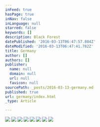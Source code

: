 ```yaml
---
inFeed: true
hasPage: true
inNav: false
inLanguage: null
starred: false
keywords: []
description: Black Forest
datePublished: '2016-03-13T06:47:57.804Z'
dateModified: '2016-03-13T06:47:41.782Z'
title: Germany
author: []
authors: []
publisher:
  name: null
  domain: null
  url: null
  favicon: null
sourcePath: _posts/2016-03-13-germany.md
published: true
url: germany/index.html
_type: Article

---
```

![](https://the-grid-user-content.s3-us-west-2.amazonaws.com/0e4bcb06-d2b4-4634-9e3b-0b828b0f31fd.jpg)
![](https://the-grid-user-content.s3-us-west-2.amazonaws.com/3e7fa638-2c04-4447-807f-4ed03e74879d.jpg)
![](https://the-grid-user-content.s3-us-west-2.amazonaws.com/a0759ea5-f186-4e1b-bf49-44cf836a859e.jpg)
![](https://the-grid-user-content.s3-us-west-2.amazonaws.com/9f78c40b-0790-4fb5-be7a-0e1d9fb170c8.jpg)
![](https://the-grid-user-content.s3-us-west-2.amazonaws.com/ed769fe1-e6a4-4dbe-a47d-55bed3d221d2.jpg)
![](https://the-grid-user-content.s3-us-west-2.amazonaws.com/1d7178fd-c68f-43c6-8ca5-b6d5b622cb6c.jpg)
![](https://the-grid-user-content.s3-us-west-2.amazonaws.com/9d1373fd-6e4d-4d4d-99b3-eade1f2ea644.jpg)
![](https://the-grid-user-content.s3-us-west-2.amazonaws.com/6c97ba86-8948-4f69-9245-cfa9fcc55562.jpg)